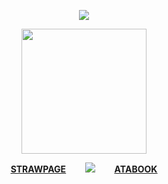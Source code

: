 <div align="center"> 
  
![](https://komarev.com/ghpvc/?username=bloodyworship&color=ad885b&label=<3&style=plastic&abbreviated=true)

<img width="200" src="https://i.imgur.com/ZddRzOe.png">

[**<ins>STRAW<ins>PAGE**](https://sacrilegious.straw.page/)⠀⠀⠀<img src="https://i.imgur.com/YCtG6mJ.gif">⠀⠀⠀[**<ins>ATA<ins>BOOK**](https://oliver.atabook.org/)

